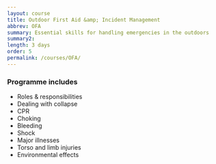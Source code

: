 ```yaml
---
layout: course
title: Outdoor First Aid &amp; Incident Management
abbrev: OFA
summary: Essential skills for handling emergencies in the outdoors
summary2:
length: 3 days
order: 5
permalink: /courses/OFA/
---
```

### Programme includes

- Roles &amp; responsibilities
- Dealing with collapse
- CPR
- Choking
- Bleeding
- Shock
- Major illnesses
- Torso and limb injuries
- Environmental effects